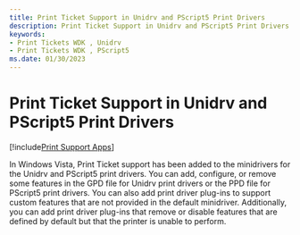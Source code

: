 ```yaml
---
title: Print Ticket Support in Unidrv and PScript5 Print Drivers
description: Print Ticket Support in Unidrv and PScript5 Print Drivers
keywords:
- Print Tickets WDK , Unidrv
- Print Tickets WDK , PScript5
ms.date: 01/30/2023
---
```


# Print Ticket Support in Unidrv and PScript5 Print Drivers

[!include[Print Support Apps](../includes/print-support-apps.md)]

In Windows Vista, Print Ticket support has been added to the minidrivers for the Unidrv and PScript5 print drivers. You can add, configure, or remove some features in the GPD file for Unidrv print drivers or the PPD file for PScript5 print drivers. You can also add print driver plug-ins to support custom features that are not provided in the default minidriver. Additionally, you can add print driver plug-ins that remove or disable features that are defined by default but that the printer is unable to perform.
